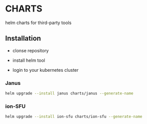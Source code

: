 # CHARTS

helm charts for third-party tools

## Installation

- clonse repository

- install helm tool

- login to your kubernetes cluster

### Janus

``` zsh
helm upgrade --install janus charts/janus --generate-name
```

### ion-SFU

``` zsh
helm upgrade --install ion-sfu charts/ion-sfu --generate-name
```
